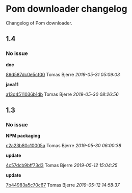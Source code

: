
 # Pom downloader changelog

Changelog of Pom downloader.

## 1.4
### No issue

**doc**


[89d587dc0e5cf00](https://github.com/tomasbjerre/pom-downloader/commit/89d587dc0e5cf00) Tomas Bjerre *2019-05-31 05:09:03*

**java11**


[a13d4511036b1db](https://github.com/tomasbjerre/pom-downloader/commit/a13d4511036b1db) Tomas Bjerre *2019-05-30 08:26:56*


## 1.3
### No issue

**NPM packaging**


[c2a23b80c10005a](https://github.com/tomasbjerre/pom-downloader/commit/c2a23b80c10005a) Tomas Bjerre *2019-05-30 06:00:38*

**update**


[4c57dcb9bff73d3](https://github.com/tomasbjerre/pom-downloader/commit/4c57dcb9bff73d3) Tomas Bjerre *2019-05-12 15:04:25*

**update**


[7b44983a5c70c67](https://github.com/tomasbjerre/pom-downloader/commit/7b44983a5c70c67) Tomas Bjerre *2019-05-12 14:58:37*


 